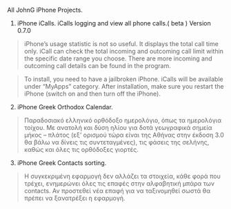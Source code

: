 All JohnG iPhone Projects.

1.  iPhone iCalls. iCalls logging and view all phone calls.( beta ) Version 0.7.0
> iPhone’s usage statistic is not so useful. It displays the total call time only.
> iCall can check the total incoming and outcoming call limit within the specific
> date range you choose.
> There are more incoming and outcoming call details can be found in the program.

> To install, you need to have a jailbroken iPhone.
> iCalls will be available under “MyApps” category. After installation, make sure
> you restart the iPhone (switch on and then turn off the iPhone).

2.  iPhone Greek Orthodox Calendar.
> Παραδοσιακό ελληνικό ορθόδοξο ημερολόγιο, όπως τα  ημερολόγια τοίχου. Με ανατολή και
> δύση ηλίου για δοτά γεωγραφικά σημεία μήκος –
> πλάτος (εξʼ ορισμού τώρα είναι της Αθήνας στην έκδοση 3.0 θα βάλω να δίνεις τις
> συντεταγμένες), τις φάσεις της σελήνης, καθώς και όλες τις ορθόδοξες γιορτές.

3.  iPhone Greek Contacts sorting.
> Η συγκεκριμένη εφαρμογή δεν αλλάζει τα στοιχεία, κάθε φορά που τρέχει,
> ενημερώνει όλες τις επαφές στην αλφαβητική μπάρα των contacts.
> Αν προστεθεί νέα επαφή για να ταξινομηθεί σωστά θα πρέπει να
> ξανατρέξει η εφαρμογή.








